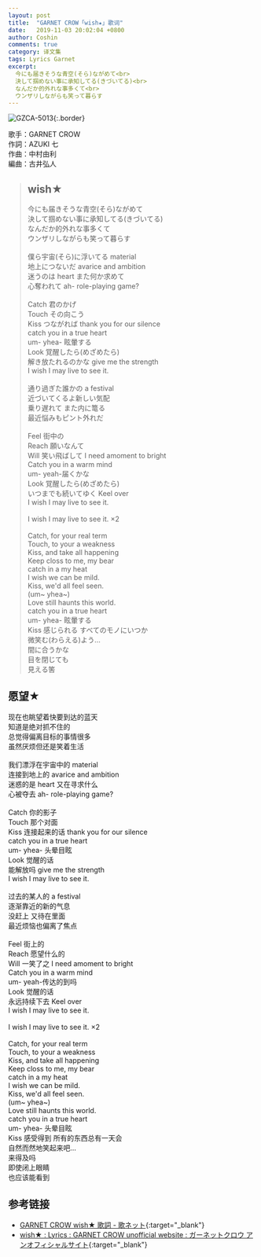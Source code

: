 ```yaml
---
layout: post
title:  "GARNET CROW「wish★」歌词"
date:   2019-11-03 20:02:04 +0800
author: Coshin
comments: true
category: 译文集
tags: Lyrics Garnet
excerpt:
  今にも届きそうな青空(そら)ながめて<br>
  決して掴めない事に承知してる(きづいてる)<br>
  なんだか的外れな事多くて<br>
  ウンザリしながらも笑って暮らす
---
```

![GZCA-5013](https://ganekuro.github.io/images/discography/album/GZCA-5013.jpg){:.border}

歌手：GARNET CROW<br>
作詞：AZUKI 七<br>
作曲：中村由利<br>
編曲：古井弘人

<blockquote class="original">
  <h2>wish★</h2>
  <p>
    今にも届きそうな青空(そら)ながめて<br>
    決して掴めない事に承知してる(きづいてる)<br>
    なんだか的外れな事多くて<br>
    ウンザリしながらも笑って暮らす<br>
    <br>
    僕ら宇宙(そら)に浮いてる material<br>
    地上につないだ avarice and ambition<br>
    迷うのは heart また何か求めて<br>
    心奪われて ah- role-playing game?<br>
    <br>
    Catch 君のかげ<br>
    Touch その向こう<br>
    Kiss つながれば thank you for our silence<br>
    catch you in a true heart<br>
    um- yhea- 眩暈する<br>
    Look 覚醒したら(めざめたら)<br>
    解き放たれるのかな give me the strength<br>
    I wish I may live to see it.<br>
    <br>
    通り過ぎた誰かの a festival<br>
    近づいてくるよ新しい気配<br>
    乗り遅れて また内に篭る<br>
    最近悩みもピント外れだ<br>
    <br>
    Feel 街中の<br>
    Reach 願いなんて<br>
    Will 笑い飛ばして I need amoment to bright<br>
    Catch you in a warm mind<br>
    um- yeah-届くかな<br>
    Look 覚醒したら(めざめたら)<br>
    いつまでも続いてゆく Keel over<br>
    I wish I may live to see it.<br>
    <br>
    I wish I may live to see it. ×2<br>
    <br>
    Catch, for your real term<br>
    Touch, to your a weakness<br>
    Kiss, and take all happening<br>
    Keep closs to me, my bear<br>
    catch in a my heat<br>
    I wish we can be mild.<br>
    Kiss, we'd all feel seen.<br>
    (um~ yhea~)<br>
    Love still haunts this world.<br>
    catch you in a true heart<br>
    um- yhea- 眩暈する<br>
    Kiss 感じられる すべてのモノにいつか<br>
    微笑む(わらえる)よう…<br>
    間に合うかな<br>
    目を閉じても<br>
    見える筈
  </p>
</blockquote>

<div class="translation">
  <h2>愿望★</h2>
  <p>
    现在也眺望着快要到达的蓝天<br>
    知道是绝对抓不住的<br>
    总觉得偏离目标的事情很多<br>
    虽然厌烦但还是笑着生活<br>
    <br>
    我们漂浮在宇宙中的 material<br>
    连接到地上的 avarice and ambition<br>
    迷惑的是 heart 又在寻求什么<br>
    心被夺去 ah- role-playing game?<br>
    <br>
    Catch 你的影子<br>
    Touch 那个对面<br>
    Kiss 连接起来的话 thank you for our silence<br>
    catch you in a true heart<br>
    um- yhea- 头晕目眩<br>
    Look 觉醒的话<br>
    能解放吗 give me the strength<br>
    I wish I may live to see it.<br>
    <br>
    过去的某人的 a festival<br>
    逐渐靠近的新的气息<br>
    没赶上 又待在里面<br>
    最近烦恼也偏离了焦点<br>
    <br>
    Feel 街上的<br>
    Reach 愿望什么的<br>
    Will 一笑了之 I need amoment to bright<br>
    Catch you in a warm mind<br>
    um- yeah-传达的到吗<br>
    Look 觉醒的话<br>
    永远持续下去 Keel over<br>
    I wish I may live to see it.<br>
    <br>
    I wish I may live to see it. ×2<br>
    <br>
    Catch, for your real term<br>
    Touch, to your a weakness<br>
    Kiss, and take all happening<br>
    Keep closs to me, my bear<br>
    catch in a my heat<br>
    I wish we can be mild.<br>
    Kiss, we'd all feel seen.<br>
    (um~ yhea~)<br>
    Love still haunts this world.<br>
    catch you in a true heart<br>
    um- yhea- 头晕目眩<br>
    Kiss 感受得到 所有的东西总有一天会<br>
    自然而然地笑起来吧…<br>
    来得及吗<br>
    即使闭上眼睛<br>
    也应该能看到
  </p>
</div>

## 参考链接

* [GARNET CROW wish★ 歌詞 - 歌ネット](https://www.uta-net.com/song/20132/){:target="_blank"}
* [wish★ : Lyrics : GARNET CROW unofficial website : ガーネットクロウ アンオフィシャルサイト](https://ganekuro.github.io/lyrics/original/wish.html){:target="_blank"}
